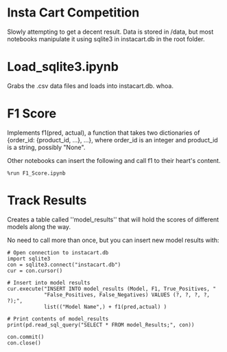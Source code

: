 # Insta Cart Competition

Slowly attempting to get a decent result. Data is stored in /data, but most notebooks manipulate it using sqlite3 in instacart.db in the root folder. 

# Load_sqlite3.ipynb

Grabs the .csv data files and loads into instacart.db. whoa. 

# F1 Score 

Implements f1(pred, actual), a function that takes two dictionaries of {order_id: {product_id, ...}, ...}, where order_id is an integer and product_id is a string, possibly "None".

Other notebooks can insert the following and call f1 to their heart's content. 

```
%run F1_Score.ipynb 
```


# Track Results 

Creates a table called ''model_results'' that will hold the scores of different models along the way. 

No need to call more than once, but you can insert new model results with: 

```
# Open connection to instacart.db
import sqlite3
con = sqlite3.connect("instacart.db")
cur = con.cursor()

# Insert into model results 
cur.execute("INSERT INTO model_results (Model, F1, True_Positives, "
            "False_Positives, False_Negatives) VALUES (?, ?, ?, ?, ?);", 
            list(("Model Name",) + f1(pred,actual) )

# Print contents of model_results
print(pd.read_sql_query("SELECT * FROM model_Results;", con))

con.commit()
con.close()
```

